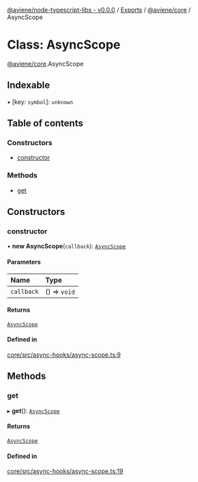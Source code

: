 [@aviene/node-typescript-libs - v0.0.0](../README.md) / [Exports](../modules.md) / [@aviene/core](../modules/aviene_core.md) / AsyncScope

# Class: AsyncScope

[@aviene/core](../modules/aviene_core.md).AsyncScope

## Indexable

▪ [key: `symbol`]: `unknown`

## Table of contents

### Constructors

- [constructor](aviene_core.AsyncScope.md#constructor)

### Methods

- [get](aviene_core.AsyncScope.md#get)

## Constructors

### constructor

• **new AsyncScope**(`callback`): [`AsyncScope`](aviene_core.AsyncScope.md)

#### Parameters

| Name | Type |
| :------ | :------ |
| `callback` | () => `void` |

#### Returns

[`AsyncScope`](aviene_core.AsyncScope.md)

#### Defined in

[core/src/async-hooks/async-scope.ts:9](https://github.com/stefan-karlsson/node-typescript-libs/blob/20c8fc5c3e17b9ac6ccc385a0ce546b374942190/packages/core/src/async-hooks/async-scope.ts#L9)

## Methods

### get

▸ **get**(): [`AsyncScope`](aviene_core.AsyncScope.md)

#### Returns

[`AsyncScope`](aviene_core.AsyncScope.md)

#### Defined in

[core/src/async-hooks/async-scope.ts:19](https://github.com/stefan-karlsson/node-typescript-libs/blob/20c8fc5c3e17b9ac6ccc385a0ce546b374942190/packages/core/src/async-hooks/async-scope.ts#L19)
